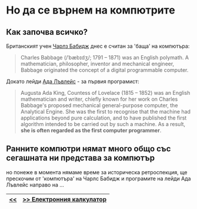Но да се върнем на компютрите
=============================

Как започва всичко?
-------------------
Британският учен [Чарлз Бабидж][10] днес е считан за 'баща' на компютъра:
> Charles Babbage (/ˈbæbɪdʒ/; 1791 – 1871) was an English polymath.
> A mathematician, philosopher, inventor and mechanical engineer,
> Babbage originated the concept of a digital programmable computer.

Докато лейди [Ада Лъвлейс][20] - за първия програмист:
> Augusta Ada King, Countess of Lovelace (1815 – 1852)
> was an English mathematician and writer,
> chiefly known for her work on Charles Babbage's proposed
> mechanical general-purpose computer, the Analytical Engine.
> She was the first to recognise that the machine had applications
> beyond pure calculation, and to have published
> the first algorithm intended to be carried out by such a machine.
> As a result, **she is often regarded as the first computer programmer**.

Ранните компютри нямат много общо със сегашната ни представа за компютър
------------------------------------------------------------------------
но понеже в момента нямаме време за историческа ретроспекция, ще прескочим от 'компютъра' на Чарлс Бабидж и програмите на лейди Ада Лъвлейс направо на ...

|[<<](s01.md) | [>> Електронния калкулатор](s03.md)|
|---|---|


[10]: https://cse.umn.edu/cbi/who-was-charles-babbage
[20]: https://en.wikipedia.org/wiki/Ada_Lovelace
[30]: https://en.wikipedia.org/wiki/Calculator
